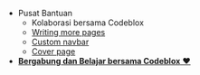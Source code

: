 * Pusat Bantuan
  * Kolaborasi bersama Codeblox
  * [Writing more pages](more-pages.md)
  * [Custom navbar](custom-navbar.md)
  * [Cover page](cover.md)
* [**Bergabung dan Belajar bersama Codeblox** ❤️](https://linktr.ee/codeblox)
